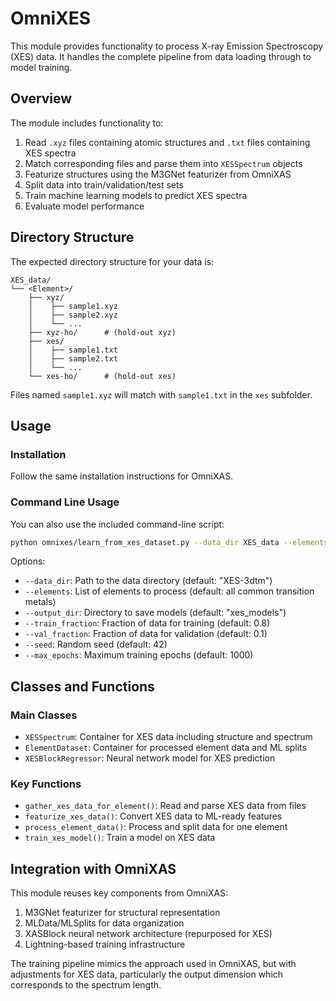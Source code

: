 # OmniXES

This module provides functionality to process X-ray Emission Spectroscopy (XES) data. It handles the complete pipeline from data loading through to model training.

## Overview

The module includes functionality to:
1. Read `.xyz` files containing atomic structures and `.txt` files containing XES spectra
2. Match corresponding files and parse them into `XESSpectrum` objects
3. Featurize structures using the M3GNet featurizer from OmniXAS
4. Split data into train/validation/test sets
5. Train machine learning models to predict XES spectra
6. Evaluate model performance

## Directory Structure

The expected directory structure for your data is:

```
XES_data/
└── <Element>/
    ├── xyz/
    │    ├── sample1.xyz
    │    ├── sample2.xyz
    │    └── ...
    ├── xyz-ho/      # (hold-out xyz)
    ├── xes/
    │    ├── sample1.txt
    │    ├── sample2.txt
    │    └── ...
    └── xes-ho/      # (hold-out xes)
```

Files named `sample1.xyz` will match with `sample1.txt` in the `xes` subfolder.

## Usage

### Installation

Follow the same installation instructions for OmniXAS.

### Command Line Usage

You can also use the included command-line script:

```bash
python omnixes/learn_from_xes_dataset.py --data_dir XES_data --elements Co Fe Ni
```

Options:
- `--data_dir`: Path to the data directory (default: "XES-3dtm")
- `--elements`: List of elements to process (default: all common transition metals)
- `--output_dir`: Directory to save models (default: "xes_models")
- `--train_fraction`: Fraction of data for training (default: 0.8)
- `--val_fraction`: Fraction of data for validation (default: 0.1)
- `--seed`: Random seed (default: 42)
- `--max_epochs`: Maximum training epochs (default: 1000)

## Classes and Functions

### Main Classes

- `XESSpectrum`: Container for XES data including structure and spectrum
- `ElementDataset`: Container for processed element data and ML splits
- `XESBlockRegressor`: Neural network model for XES prediction

### Key Functions

- `gather_xes_data_for_element()`: Read and parse XES data from files
- `featurize_xes_data()`: Convert XES data to ML-ready features
- `process_element_data()`: Process and split data for one element
- `train_xes_model()`: Train a model on XES data

## Integration with OmniXAS

This module reuses key components from OmniXAS:

1. M3GNet featurizer for structural representation
2. MLData/MLSplits for data organization
3. XASBlock neural network architecture (repurposed for XES)
4. Lightning-based training infrastructure

The training pipeline mimics the approach used in OmniXAS, but with adjustments for XES data, particularly the output dimension which corresponds to the spectrum length.